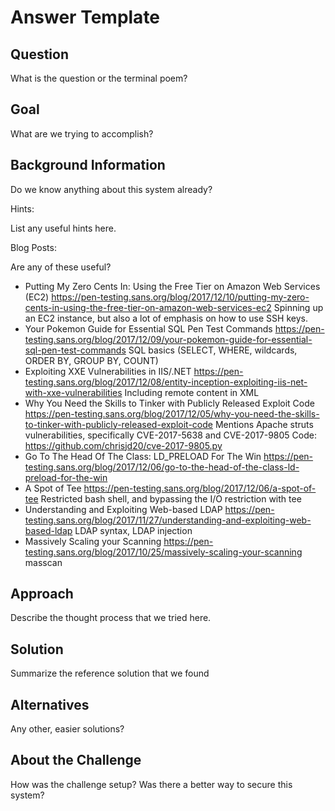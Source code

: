 Answer Template
===============

Question
--------

What is the question or the terminal poem?

Goal
----

What are we trying to accomplish?

Background Information
----------------------

Do we know anything about this system already?

Hints:

List any useful hints here.

Blog Posts:

Are any of these useful?

* Putting My Zero Cents In: Using the Free Tier on Amazon Web Services (EC2)
   https://pen-testing.sans.org/blog/2017/12/10/putting-my-zero-cents-in-using-the-free-tier-on-amazon-web-services-ec2
   Spinning up an EC2 instance, but also a lot of emphasis on how to use SSH keys.
* Your Pokemon Guide for Essential SQL Pen Test Commands
   https://pen-testing.sans.org/blog/2017/12/09/your-pokemon-guide-for-essential-sql-pen-test-commands
   SQL basics (SELECT, WHERE, wildcards, ORDER BY, GROUP BY, COUNT)
* Exploiting XXE Vulnerabilities in IIS/.NET
   https://pen-testing.sans.org/blog/2017/12/08/entity-inception-exploiting-iis-net-with-xxe-vulnerabilities
   Including remote content in XML
* Why You Need the Skills to Tinker with Publicly Released Exploit Code
   https://pen-testing.sans.org/blog/2017/12/05/why-you-need-the-skills-to-tinker-with-publicly-released-exploit-code
   Mentions Apache struts vulnerabilities, specifically CVE-2017-5638 and CVE-2017-9805
   Code: https://github.com/chrisjd20/cve-2017-9805.py
* Go To The Head Of The Class: LD_PRELOAD For The Win
   https://pen-testing.sans.org/blog/2017/12/06/go-to-the-head-of-the-class-ld-preload-for-the-win
* A Spot of Tee
   https://pen-testing.sans.org/blog/2017/12/06/a-spot-of-tee
   Restricted bash shell, and bypassing the I/O restriction with tee
* Understanding and Exploiting Web-based LDAP
   https://pen-testing.sans.org/blog/2017/11/27/understanding-and-exploiting-web-based-ldap
   LDAP syntax, LDAP injection
* Massively Scaling your Scanning
   https://pen-testing.sans.org/blog/2017/10/25/massively-scaling-your-scanning
   masscan

Approach
--------

Describe the thought process that we tried here.

Solution
--------

Summarize the reference solution that we found

Alternatives
------------

Any other, easier solutions?

About the Challenge
-------------------

How was the challenge setup? Was there a better way to secure this system?
